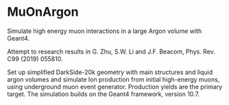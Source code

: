 # MuOnArgon
Simulate high energy muon interactions in a large Argon volume with Geant4.

Attempt to research results in G. Zhu, S.W. Li and J.F. Beacom, Phys. Rev. C99 (2019) 055810. 

Set up simplified DarkSide-20k geometry with main structures and liquid argon volumes and simulate Ion production from initial high-energy muons, using underground 
muon event generator. Production yields are the primary target. The simulation builds on the Geant4 framework, version 10.7.

